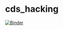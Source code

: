 # cds_hacking

[![Binder](https://binder.pangeo.io/badge_logo.svg)](https://binder.pangeo.io/v2/gh/ocean-transport/cds_hacking/master)
